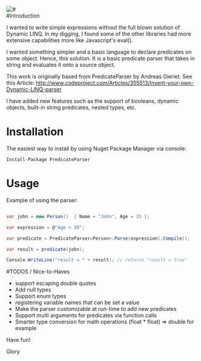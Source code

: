 
![#](https://img.shields.io/nuget/v/predicateparser.svg?style=flat)</div>
<br/>
#Introduction

I wanted to write simple expressions without the full blown solution of Dynamic LINQ.  In my digging, I found some of the other libraries had more extensive capabilities more like Javascript's eval().   

I wanted something simpler and a basic language to declare predicates on some object.  Hence, this solution.  It is a basic predicate parser that takes in string and evaluates it onto a source object.  

This work is originally based from PredicateParser by Andreas Gieriet. See this Article:  http://www.codeproject.com/Articles/355513/Invent-your-own-Dynamic-LINQ-parser

I have added new features such as the support of booleans, dynamic objects, built-in string predicates, nested types, etc.  

# Installation

The easiest way to install by using Nuget Package Manager via console:

```
Install-Package PredicateParser
```

# Usage

Example of using the parser:

```cs

var john = new Person()  { Name = "John", Age = 35 };

var expression = @"Age > 30";

var predicate = PredicateParser<Person>.Parse(expression).Compile();

var result = predicate(john);

Console.WriteLine("result = " + result); // returns "result = true"  
```


#TODOS / Nice-to-Haves
- support escaping double quotes
- Add null types
- Support enum types
- registering variable names that can be set a value
- Make the parser customizable at run-time to add new predicates
- Support multi arguments for predicates via function calls
- Smarter type conversion for math operations (float * float) => double for example

Have fun!

Glory
